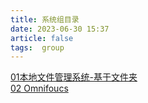 ```yaml
---
title: 系统组目录
date: 2023-06-30 15:37
article: false
tags:  group
---
```


[01本地文件管理系统-基于文件夹](01本地文件管理系统-基于文件夹)  
[02 Omnifoucs](02%20Omnifoucs)